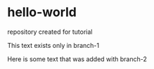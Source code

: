 # hello-world
repository created for tutorial

This text exists only in branch-1

Here is some text that was added with branch-2

